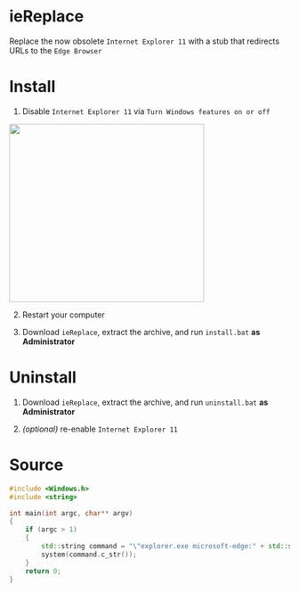 # ieReplace
Replace the now obsolete `Internet Explorer 11` with a stub that redirects URLs to the `Edge Browser`

# Install
1. Disable `Internet Explorer 11` via `Turn Windows features on or off`
<img src="https://i.imgur.com/fRlnVmS.png" height="320" width="350">

2. Restart your computer

3. Download `ieReplace`, extract the archive, and run `install.bat` **as Administrator**

# Uninstall

1. Download `ieReplace`, extract the archive, and run `uninstall.bat` **as Administrator**

2. *(optional)* re-enable `Internet Explorer 11`

# Source
```cpp
#include <Windows.h>
#include <string>

int main(int argc, char** argv)
{
	if (argc > 1)
	{
		std::string command = "\"explorer.exe microsoft-edge:" + std::string(argv[1]) + "\"";
		system(command.c_str());
	}
	return 0;
}
```
